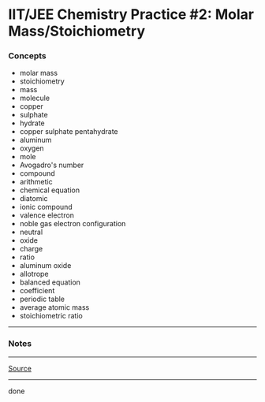 # IIT/JEE Chemistry Practice #2: Molar Mass/Stoichiometry

### Concepts

- molar mass
- stoichiometry
- mass
- molecule
- copper
- sulphate
- hydrate
- copper sulphate pentahydrate
- aluminum
- oxygen
- mole
- Avogadro's number
- compound
- arithmetic
- chemical equation
- diatomic
- ionic compound
- valence electron
- noble gas electron configuration
- neutral
- oxide
- charge
- ratio
- aluminum oxide
- allotrope
- balanced equation
- coefficient
- periodic table
- average atomic mass
- stoichiometric ratio

---

### Notes

---

[Source](https://youtu.be/11-kGCZKcSY)

---

done